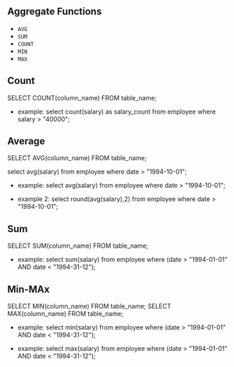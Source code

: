 ## Aggregate Functions

* `AVG`
* `SUM`
* `COUNT`
* `MIN`
* `MAX`

## Count
SELECT COUNT(column_name) FROM table_name;

* example: select count(salary) as salary_count from employee  where salary > "40000";


## Average
SELECT AVG(column_name) FROM table_name;

select avg(salary) from employee  where date > "1994-10-01";

* example: select avg(salary) from employee  where date > "1994-10-01";

* example 2: select round(avg(salary),2) from employee where date > "1994-10-01";


## Sum

SELECT SUM(column_name) FROM table_name;

* example: select sum(salary) from employee where (date > "1994-01-01" AND date < "1994-31-12");


## Min-MAx

SELECT MIN(column_name) FROM table_name;
SELECT MAX(column_name) FROM table_name;

* example: select min(salary) from employee where (date > "1994-01-01" AND date < "1994-31-12");

* example: select max(salary) from employee where (date > "1994-01-01" AND date < "1994-31-12");




